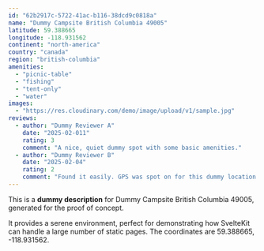 ```yaml
---
id: "62b2917c-5722-41ac-b116-38dcd9c0818a"
name: "Dummy Campsite British Columbia 49005"
latitude: 59.388665
longitude: -118.931562
continent: "north-america"
country: "canada"
region: "british-columbia"
amenities:
  - "picnic-table"
  - "fishing"
  - "tent-only"
  - "water"
images:
  - "https://res.cloudinary.com/demo/image/upload/v1/sample.jpg"
reviews:
  - author: "Dummy Reviewer A"
    date: "2025-02-011"
    rating: 3
    comment: "A nice, quiet dummy spot with some basic amenities."
  - author: "Dummy Reviewer B"
    date: "2025-02-04"
    rating: 2
    comment: "Found it easily. GPS was spot on for this dummy location."
---
```


This is a **dummy description** for Dummy Campsite British Columbia 49005, generated for the proof of concept.

It provides a serene environment, perfect for demonstrating how SvelteKit can handle a large number of static pages. The coordinates are 59.388665, -118.931562.
